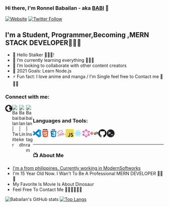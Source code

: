 ### Hi there, I'm Ronnel Babailan - aka [BABI][website] 👋

[![Website](https://img.shields.io/website?label=babailan.github.io&style=for-the-badge&url=https://babailan.github.io)](https://babailan.github.io/)
[![Twitter Follow](https://img.shields.io/twitter/follow/ArigatoED?color=1DA1F2&logo=twitter&style=for-the-badge)](https://twitter.com/intent/follow?screen_name=ArigatoED)

## I'm a Student, Programmer,Becoming ,MERN STACK DEVELOPER🤣🤣🤣

- 🔭 Hello Stalker 🤣🤣🤣!
- 🌱 I’m currently learning everything 🤣🤣🤣
- 👯 I’m looking to collaborate with other content creators
- 🥅 2021 Goals: Learn Node.js
- ⚡ Fun fact: I love anime and manga / I'm Single feel free to Contact me 🤣🤣🤣 

### Connect with me:

[<img align="left" alt="Babailan" width="22px" src="https://raw.githubusercontent.com/iconic/open-iconic/master/svg/globe.svg" />][website]
[<img align="left" alt="Babailan | Twitter" width="22px" src="https://cdn.jsdelivr.net/npm/simple-icons@v3/icons/twitter.svg" />][twitter]
[<img align="left" alt="Babailan | LinkedIn" width="22px" src="https://cdn.jsdelivr.net/npm/simple-icons@v3/icons/linkedin.svg" />][linkedin]
[<img align="left" alt="Babailan | Instagram" width="22px" src="https://cdn.jsdelivr.net/npm/simple-icons@v3/icons/instagram.svg" />][instagram]

<br />

### Languages and Tools:

<img align="left" alt="Visual Studio Code" width="26px" src="https://raw.githubusercontent.com/github/explore/80688e429a7d4ef2fca1e82350fe8e3517d3494d/topics/visual-studio-code/visual-studio-code.png" />
<img align="left" alt="HTML5" width="26px" src="https://raw.githubusercontent.com/github/explore/80688e429a7d4ef2fca1e82350fe8e3517d3494d/topics/html/html.png" />
<img align="left" alt="CSS3" width="26px" src="https://raw.githubusercontent.com/github/explore/80688e429a7d4ef2fca1e82350fe8e3517d3494d/topics/css/css.png" />
<img align="left" alt="Sass" width="26px" src="https://raw.githubusercontent.com/github/explore/80688e429a7d4ef2fca1e82350fe8e3517d3494d/topics/sass/sass.png" />
<img align="left" alt="JavaScript" width="26px" src="https://raw.githubusercontent.com/github/explore/80688e429a7d4ef2fca1e82350fe8e3517d3494d/topics/javascript/javascript.png" />
<img align="left" alt="React" width="26px" src="https://raw.githubusercontent.com/github/explore/80688e429a7d4ef2fca1e82350fe8e3517d3494d/topics/react/react.png" />
<img align="left" alt="GraphQL" width="26px" src="https://raw.githubusercontent.com/github/explore/80688e429a7d4ef2fca1e82350fe8e3517d3494d/topics/graphql/graphql.png" />
<img align="left" alt="Git" width="26px" src="https://raw.githubusercontent.com/github/explore/80688e429a7d4ef2fca1e82350fe8e3517d3494d/topics/git/git.png" />
<img align="left" alt="GitHub" width="26px" src="https://raw.githubusercontent.com/github/explore/78df643247d429f6cc873026c0622819ad797942/topics/github/github.png" />
<img align="left" alt="Terminal" width="26px" src="https://raw.githubusercontent.com/github/explore/80688e429a7d4ef2fca1e82350fe8e3517d3494d/topics/terminal/terminal.png" />

<br />
<br />

---

### 📺 About Me

<!-- ABOUT ME -->
- [I'm a from philippines. Currently working in ModernSoftworks](https://modernsoftworks.com/modern%20softworks/)
- I'm 15 Year Old Now. I Wan't To Be A Professional MERN DEVELOPER 💖💖💖
- My Favorite Is Movie Is About Dinosaur
- Feel Free To Contact Me 💖💖💖💖💖💖
<!-- ABOUT ME -->




[website]: https://babailan.github.io/
[twitter]: https://twitter.com/ArigatoED
[instagram]: https://www.instagram.com/ronelbabailan/
[linkedin]: https://www.linkedin.com/in/ronnel-babailan-a08074213/

![Babailan's GitHub stats](https://github-readme-stats.vercel.app/api?username=Babailan&show_icons=true&theme=radical)
[![Top Langs](https://github-readme-stats.vercel.app/api/top-langs/?username=Babailan)](https://github.com/anuraghazra/github-readme-stats)


